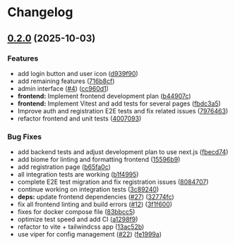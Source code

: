 # Changelog

## [0.2.0](https://github.com/dhpollack/football-pool/compare/frontend-v0.1.0...frontend-v0.2.0) (2025-10-03)


### Features

* add login button and user icon ([d939f90](https://github.com/dhpollack/football-pool/commit/d939f90069c69d8c2c153e146bd57cd2377ea094))
* add remaining features ([716b8cf](https://github.com/dhpollack/football-pool/commit/716b8cfc52f60a7a3481a554be70b4df5d00d53b))
* admin interface ([#4](https://github.com/dhpollack/football-pool/issues/4)) ([cc960d1](https://github.com/dhpollack/football-pool/commit/cc960d1501e05ab00fcefe0d4c07f5475955f5aa))
* **frontend:** Implement frontend development plan ([b44907c](https://github.com/dhpollack/football-pool/commit/b44907ce59602c3ec51580e9bd08e575613f78ef))
* **frontend:** Implement Vitest and add tests for several pages ([fbdc3a5](https://github.com/dhpollack/football-pool/commit/fbdc3a5f7251805cd9d81d37d5c7bd6cf17d9f58))
* Improve auth and registration E2E tests and fix related issues ([7976463](https://github.com/dhpollack/football-pool/commit/7976463f28ed433b68278b7ac62c3d39a85ec7b6))
* refactor frontend and unit tests ([4007093](https://github.com/dhpollack/football-pool/commit/4007093176edc71730598ad9bb1adfef3058e565))


### Bug Fixes

* add backend tests and adjust development plan to use next.js ([fbecd74](https://github.com/dhpollack/football-pool/commit/fbecd74e7fa6a1c48f75d0eb30aca4c0016c53f8))
* add biome for linting and formatting frontend ([15596b9](https://github.com/dhpollack/football-pool/commit/15596b9ee6a1c7b11ad0bb3268d8754051e3b286))
* add registration page ([b65fa0c](https://github.com/dhpollack/football-pool/commit/b65fa0c7f2b55d4900b1d73403fe5dbaf8340793))
* all integration tests are working ([b1f4995](https://github.com/dhpollack/football-pool/commit/b1f49957442d3043d0064cc411a153241db6923f))
* complete E2E test migration and fix registration issues ([8084707](https://github.com/dhpollack/football-pool/commit/80847071127ce7b72514e78a13c84fec2ffe3a72))
* continue working on integration tests ([3c89240](https://github.com/dhpollack/football-pool/commit/3c892404e0374e73fd8d93ae455ae7322879f993))
* **deps:** update frontend dependencies ([#27](https://github.com/dhpollack/football-pool/issues/27)) ([32774fc](https://github.com/dhpollack/football-pool/commit/32774fc97ff48625a79b75d12597e09aa5ce983a))
* fix all frontend linting and build errors ([#12](https://github.com/dhpollack/football-pool/issues/12)) ([3f1f600](https://github.com/dhpollack/football-pool/commit/3f1f60016cfe63440ab037e5d1e5b70f3158a928))
* fixes for docker compose file ([83bbcc5](https://github.com/dhpollack/football-pool/commit/83bbcc5ef01974a19db52a8aac79d96b3ab39065))
* optimize test speed and add CI ([a1298f9](https://github.com/dhpollack/football-pool/commit/a1298f997289e87ae7347a9872679dddc827ff82))
* refactor to vite + tailwindcss app ([13ac52b](https://github.com/dhpollack/football-pool/commit/13ac52b2002839791b16eb4a86577735dbc03de4))
* use viper for config management ([#22](https://github.com/dhpollack/football-pool/issues/22)) ([fe1999a](https://github.com/dhpollack/football-pool/commit/fe1999a55418a8aadadaac22eb0fc2aba4f81a1d))

